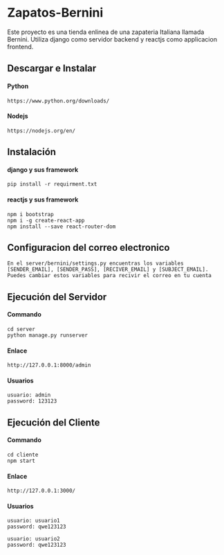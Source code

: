 # Zapatos-Bernini
Este proyecto es una tienda enlinea de una zapateria Italiana llamada Bernini.
Utiliza django como servidor backend y reactjs como applicacion frontend.

## Descargar e Instalar
#### Python
	https://www.python.org/downloads/
	
#### Nodejs
	https://nodejs.org/en/
	
## Instalación
#### django y sus framework
    pip install -r requirment.txt
#### reactjs y sus framework
	npm i bootstrap
	npm i -g create-react-app
	npm install --save react-router-dom
	
## Configuracion del correo electronico
	En el server/bernini/settings.py encuentras los variables [SENDER_EMAIL], [SENDER_PASS], [RECIVER_EMAIL] y [SUBJECT_EMAIL]. Puedes cambiar estos variables para recivir el correo en tu cuenta
	
## Ejecución del Servidor
#### Commando
	cd server
    python manage.py runserver
	
#### Enlace
    http://127.0.0.1:8000/admin
	
#### Usuarios
	usuario: admin
	password: 123123

## Ejecución del Cliente
#### Commando
	cd cliente
	npm start

#### Enlace
	http://127.0.0.1:3000/
	
#### Usuarios
	usuario: usuario1
	password: qwe123123

	usuario: usuario2
	password: qwe123123


